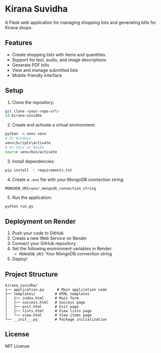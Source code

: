 # Kirana Suvidha

A Flask web application for managing shopping lists and generating bills for Kirana shops.

## Features

- Create shopping lists with items and quantities
- Support for text, audio, and image descriptions
- Generate PDF bills
- View and manage submitted lists
- Mobile-friendly interface

## Setup

1. Clone the repository:
```bash
git clone <your-repo-url>
cd kirana-suvidha
```

2. Create and activate a virtual environment:
```bash
python -m venv venv
# On Windows
venv\Scripts\activate
# On Unix or MacOS
source venv/bin/activate
```

3. Install dependencies:
```bash
pip install -r requirements.txt
```

4. Create a `.env` file with your MongoDB connection string:
```
MONGODB_URI=your_mongodb_connection_string
```

5. Run the application:
```bash
python run.py
```

## Deployment on Render

1. Push your code to GitHub
2. Create a new Web Service on Render
3. Connect your GitHub repository
4. Set the following environment variables in Render:
   - `MONGODB_URI`: Your MongoDB connection string
5. Deploy!

## Project Structure

```
kirana_suvidha/
├── application.py      # Main application code
├── templates/         # HTML templates
│   ├── index.html     # Main form
│   ├── success.html   # Success page
│   ├── exit.html      # Exit page
│   ├── lists.html     # View lists page
│   └── view.html      # View items page
└── __init__.py        # Package initialization
```

## License

MIT License 